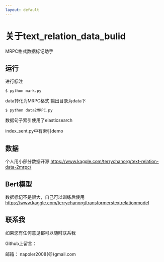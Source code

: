 ```yaml
---
layout: default
---
```


<!-- 
[Link to another page](./another-page.html). -->



# 关于text_relation_data_bulid
MRPC格式数据标记助手

## 运行

进行标注

```
$ python mark.py
```
data转化为MRPC格式
输出目录为data下
```
$ python data2MRPC.py
```




数据句子索引使用了elasticsearch

index_sent.py中有索引demo



## 数据
个人用小部分数据开源
https://www.kaggle.com/terrychanorg/text-relation-data-2mrpc/

## Bert模型
数据标记不是很大，自己可以训练后使用
https://www.kaggle.com/terrychanorg/transformerstextrelationmodel
## 联系我

如果您有任何意见都可以随时联系我

Github上留言：


邮箱：
napoler2008{@}gmail.com

